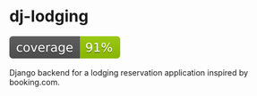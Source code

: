 <!-- ![Codecov](https://img.shields.io/codecov/c/github/Perun108/dj-lodging?color=green&flag=CODECOV_TOKEN&label=test%20coverage&logoColor=blue&token=d1727c4b-a518-46a8-9869-387482939b49) -->

# dj-lodging
![Tests Status](./src/coverage.svg)

Django backend for a lodging reservation application inspired by booking.com.
